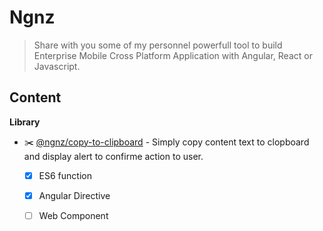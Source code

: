 # Ngnz

> Share with you some of my personnel powerfull tool to build Enterprise Mobile Cross Platform Application with Angular, React or Javascript. 

## Content

**Library**
- ✂️ [@ngnz/copy-to-clipboard](libs/copy-to-clipboard/README.md) - Simply copy content text to clopboard and display alert to confirme action to user.
  - [x] ES6 function
  - [x] Angular Directive
  - [ ] Web Component

